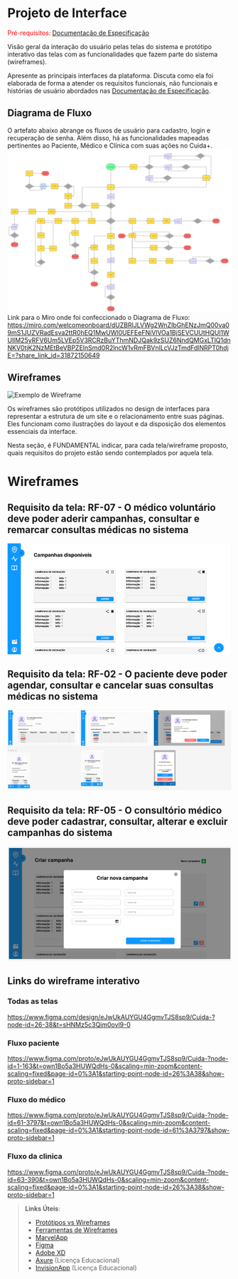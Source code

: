 
# Projeto de Interface

<span style="color:red">Pré-requisitos: <a href="2-Especificação do Projeto.md"> Documentação de Especificação</a></span>

Visão geral da interação do usuário pelas telas do sistema e protótipo interativo das telas com as funcionalidades que fazem parte do sistema (wireframes).

 Apresente as principais interfaces da plataforma. Discuta como ela foi elaborada de forma a atender os requisitos funcionais, não funcionais e histórias de usuário abordados nas <a href="2-Especificação do Projeto.md"> Documentação de Especificação</a>.

## Diagrama de Fluxo

O artefato abaixo abrange os fluxos de usuário para cadastro, login e recuperação de senha. Além disso, há as funcionalidades mapeadas pertinentes ao Paciente, Médico e Clínica com suas ações no Cuida+.
![Diagram de fluxo](https://github.com/ICEI-PUC-Minas-PMV-ADS/pmv-ads-2025-2-e2-proj-int-t2-pmv-ads-eixo-2-turma-2-grupo-3/blob/docs/docs/img/Fluxograma%20Cuida%20%2B.jpg)
Link para o Miro onde foi confeccionado o Diagrama de Fluxo: https://miro.com/welcomeonboard/dUZBRlJLVWg2WnZIbGhENzJmQ00va09mS1JUZVRadEsva2ttR0hEQ1MwUWl0UEFEeFNiVlVOa1BjSEVCUUtHQUl1WUllM25yRFV6Um5LVEp5V3RCRzBuYThmNDJQak9zSUZ6NndQMGxLTlQ1dnNKV0tjK2NzMEtBeVBPZElnSmd0R2lncW1vRmFBVnlLcVJzTmdFdlNRPT0hdjE=?share_link_id=31872150649

## Wireframes

![Exemplo de Wireframe](img/wireframe-example.png)

Os wireframes são protótipos utilizados no design de interfaces para representar a estrutura de um site e o relacionamento entre suas páginas. Eles funcionam como ilustrações do layout e da disposição dos elementos essenciais da interface.

Nesta seção, é FUNDAMENTAL indicar, para cada tela/wireframe proposto, quais requisitos do projeto estão sendo contemplados por aquela tela.

# Wireframes

## Requisito da tela: RF-07	- O médico voluntário deve poder aderir campanhas, consultar e remarcar consultas médicas no sistema
![Exemplo de Diagrama de Fluxo](img/aderirCampanha.png)

## Requisito da tela: RF-02 -	O paciente deve poder agendar, consultar e cancelar suas consultas médicas no sistema
![Exemplo de Diagrama de Fluxo](img/agendarConsulta.png)

## Requisito da tela: RF-05	- O consultório médico deve poder cadastrar, consultar, alterar e excluir campanhas do sistema
![Exemplo de Diagrama de Fluxo](img/cadastrarCampanha.png)

## Links do wireframe interativo

### Todas as telas
https://www.figma.com/design/eJwUkAUYGU4GgmvTJS8sp9/Cuida-?node-id=26-38&t=sHNMz5c3Qim0ovl9-0

### Fluxo paciente
https://www.figma.com/proto/eJwUkAUYGU4GgmvTJS8sp9/Cuida-?node-id=1-163&t=own1Bo5a3HUWQdHs-0&scaling=min-zoom&content-scaling=fixed&page-id=0%3A1&starting-point-node-id=26%3A38&show-proto-sidebar=1

### Fluxo do médico
https://www.figma.com/proto/eJwUkAUYGU4GgmvTJS8sp9/Cuida-?node-id=61-3797&t=own1Bo5a3HUWQdHs-0&scaling=min-zoom&content-scaling=fixed&page-id=0%3A1&starting-point-node-id=61%3A3797&show-proto-sidebar=1

### Fluxo da clinica
https://www.figma.com/proto/eJwUkAUYGU4GgmvTJS8sp9/Cuida-?node-id=63-390&t=own1Bo5a3HUWQdHs-0&scaling=min-zoom&content-scaling=fixed&page-id=0%3A1&starting-point-node-id=26%3A38&show-proto-sidebar=1


 
> **Links Úteis**:
> - [Protótipos vs Wireframes](https://www.nngroup.com/videos/prototypes-vs-wireframes-ux-projects/)
> - [Ferramentas de Wireframes](https://rockcontent.com/blog/wireframes/)
> - [MarvelApp](https://marvelapp.com/developers/documentation/tutorials/)
> - [Figma](https://www.figma.com/)
> - [Adobe XD](https://www.adobe.com/br/products/xd.html#scroll)
> - [Axure](https://www.axure.com/edu) (Licença Educacional)
> - [InvisionApp](https://www.invisionapp.com/) (Licença Educacional)

